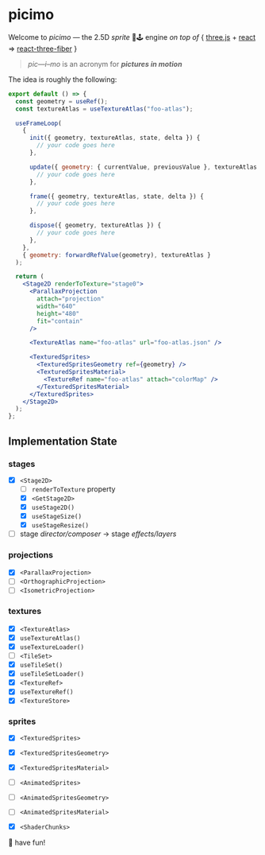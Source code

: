 # **picimo**

Welcome to *picimo* &mdash; the 2.5D *sprite* :space_invader::joystick: engine _on top of_ { [three.js](https://threejs.org/) + [react](https://reactjs.org/) &#8658; [react-three-fiber](https://github.com/pmndrs/react-three-fiber) }

> *pic&mdash;i&ndash;mo* is an acronym for _**pictures in motion**_

The idea is roughly the following:

```jsx
export default () => {
  const geometry = useRef();
  const textureAtlas = useTextureAtlas("foo-atlas");

  useFrameLoop(
    {
      init({ geometry, textureAtlas, state, delta }) {
        // your code goes here
      },

      update({ geometry: { currentValue, previousValue }, textureAtlas.. }) {
        // your code goes here
      },

      frame({ geometry, textureAtlas, state, delta }) {
        // your code goes here
      },

      dispose({ geometry, textureAtlas }) {
        // your code goes here
      },
    },
    { geometry: forwardRefValue(geometry), textureAtlas }
  );

  return (
    <Stage2D renderToTexture="stage0">
      <ParallaxProjection
        attach="projection"
        width="640"
        height="480"
        fit="contain"
      />

      <TextureAtlas name="foo-atlas" url="foo-atlas.json" />

      <TexturedSprites>
        <TexturedSpritesGeometry ref={geometry} />
        <TexturedSpritesMaterial>
          <TextureRef name="foo-atlas" attach="colorMap" />
        </TexturedSpritesMaterial>
      </TexturedSprites>
    </Stage2D>
  );
};
```


## Implementation State

### stages

- [x] `<Stage2D>`
  - [ ] `renderToTexture` property
  - [x] `<GetStage2D>`
  - [x] `useStage2D()`
  - [x] `useStageSize()`
  - [x] `useStageResize()`
- [ ] stage *director/composer* &rarr; stage *effects/layers*

### projections

- [x] `<ParallaxProjection>`
- [ ] `<OrthographicProjection>`
- [ ] `<IsometricProjection>`

### textures

- [x] `<TextureAtlas>`
- [x] `useTextureAtlas()`
- [x] `useTextureLoader()`
- [ ] `<TileSet>`
- [x] `useTileSet()`
- [x] `useTileSetLoader()`
- [x] `<TextureRef>`
- [x] `useTextureRef()`
- [x] `<TextureStore>`

### sprites

- [x] `<TexturedSprites>`
- [x] `<TexturedSpritesGeometry>`
- [x] `<TexturedSpritesMaterial>`
- [ ] `<AnimatedSprites>`
- [ ] `<AnimatedSpritesGeometry>`
- [ ] `<AnimatedSpritesMaterial>`
- [x] `<ShaderChunks>`


:rocket: have fun!
